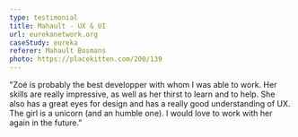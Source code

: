 ```yaml
---
type: testimonial
title: Mahault - UX & UI
url: eurekanetwork.org
caseStudy: eureka
referer: Mahault Bosmans
photo: https://placekitten.com/200/139
---
```


"Zoé is probably the best developper with whom I was able to work. Her skills are really impressive, as well as her thirst to learn and to help. She also has a great eyes for design and has a really good understanding of UX.  
The girl is a unicorn (and an humble one). I would love to work with her again in the future."

